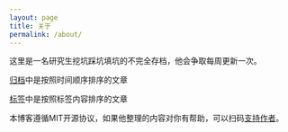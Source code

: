 ```yaml
---
layout: page
title: 关于
permalink: /about/
---
```


这里是一名研究生挖坑踩坑填坑的不完全存档，他会争取每周更新一次。

[归档](https://zxl19.github.io/archive/)中是按照时间顺序排序的文章

[标签](https://zxl19.github.io/tags/)中是按照标签内容排序的文章

本博客遵循MIT开源协议，如果他整理的内容对你有帮助，可以扫码[支持作者](https://raw.githubusercontent.com/zxl19/zxl19.github.io/master/images/funding.png)。
